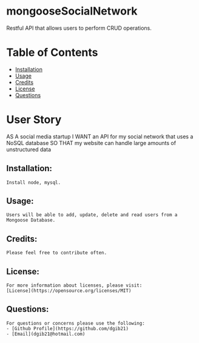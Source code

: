 # mongooseSocialNetwork

Restful API that allows users to perform CRUD operations.  

# Table of Contents
 - [Installation](#installation)
  - [Usage](#usage)
  - [Credits](#credits)
  - [License](#license)
  - [Questions](#questions)

# User Story 
AS A social media startup
I WANT an API for my social network that uses a NoSQL database
SO THAT my website can handle large amounts of unstructured data

## Installation:

    Install node, mysql.   
    
## Usage:

    Users will be able to add, update, delete and read users from a Mongoose Database.     

## Credits:

    Please feel free to contribute often.


## License:

    For more information about licenses, please visit:
    [License](https://opensource.org/licenses/MIT)



## Questions:

    For questions or concerns please use the following: 
    - [Github Profile](https://github.com/dgib21)
    - [Email](dgib21@hotmail.com)
    


 
